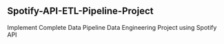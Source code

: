 ## Spotify-API-ETL-Pipeline-Project
Implement Complete Data Pipeline Data Engineering Project using Spotify API
